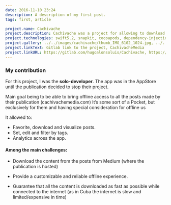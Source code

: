 ```yaml
---
date: 2016-11-10 23:24
description: A description of my first post.
tags: first, article

project.name: Cachivache
project.description: Cachivache was a project for allowing to download and visualize the contents of an independent, young, and energetic publication startup dealing with the challenges that suppose the lack of connectivity in Cuba.
project.technologies: swift5.2, snapkit, cocoapods, dependency-injection, video-streaming, mvvm, rx-swift, realm, swinject, redux
project.gallery: ../../images/cachivache/thumb_IMG_6102_1024.jpg, ../../images/cachivache/IMG_4343.jpg, ../../images/cachivache/thumb_IMG_4344_1024.jpg
project.linkText: Gitlab link to the project, CachivacheMedia
project.linkURL: https://gitlab.com/hugoalonsoluis/Cachivache, https://cachivachemedia.com
---
```


### My contribution

For this project, I was the **solo-developer**. The app was in the AppStore until the publication decided to stop their project.

Main goal being to be able to bring offline access to all the posts made by their publication (cachivachemedia.com) It’s some sort of a Pocket, but exclusively for them and having special consideration for offline us

It allowed to:

- Favorite, download and visualize posts.
- Set, edit and filter by tags.
- Analytics across the app.


#### Among the main challenges: 


- Download the content from the posts from Medium (where the publication is hosted) 

- Provide a customizable and reliable offline experience.

- Guarantee that all the content is downloaded as fast as possible while connected to the internet (as in Cuba the internet is slow and limited/expensive in time)
